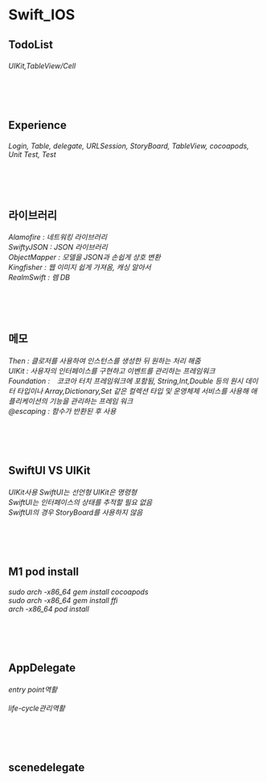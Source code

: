 # Swift_IOS
<h2>TodoList</h2>
<h6>
UIKit,TableView/Cell　
</h6>
<br><br> 

<h2>Experience</h2>
<h6>
Login, Table,
delegate, URLSession, StoryBoard, TableView, cocoapods, Unit Test, Test
</h6>
<br><br>

<h2>라이브러리</h2>
<h6>
Alamofire : 네트워킹 라이브러리<br>
SwiftyJSON : JSON 라이브러리<br>
ObjectMapper : 모델을 JSON과 손쉽게 상호 변환<br>
Kingfisher : 웹 이미지 쉽게 가져옴, 캐싱 알아서<br>
RealmSwift : 렘 DB 
</h6>
<br><br>

<h2>메모</h2>
<h6>
Then : 클로저를 사용하여 인스턴스를 생성한 뒤 원하는 처리 해줌<br>
UIKit : 사용자의 인터페이스를 구현하고 이벤트를 관리하는 프레임워크　<br>
Foundation :　코코아 터치 프레임워크에 포함됨, String,Int,Double 등의 원시 데이터 타입이나 Array,Dictionary,Set 같은 컬렉션 타입 및 운영체제 서비스를 사용해 애플리케이션의 기능을 관리하는 프레임 워크<br>
@escaping : 함수가 반환된 후 사용  
</h6>
<br><br>

<h2>SwiftUI VS UIKit </h2>
<h6>
UIKit사용
SwiftUI는 선언형 UIKit은 명령형 <br>
SwiftUI는 인터페이스의 상태를 추적할 필요 없음 <br>
SwiftUI의 경우 StoryBoard를 사용하지 않음 
</h6>
<br><br>

<h2>M1 pod install </h2> 
<h6>
sudo arch -x86_64 gem install cocoapods<br>
sudo arch -x86_64 gem install ffi<br>
arch -x86_64 pod install
</h6>
<br><br>

<h2>AppDelegate </h2> 
<h6>
entry point역활<br><br>
life-cycle관리역활
</h6>
<br><br>

<h2>scenedelegate </h2> 
<h6>
</h6>
<br><br>
